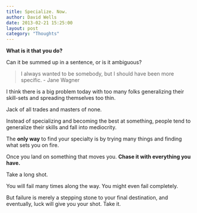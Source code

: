 ```yaml
---
title: Specialize. Now.
author: David Wells
date: 2013-02-21 15:25:00
layout: post
category: "Thoughts"
---
```


**What is it that you do?**

Can it be summed up in a sentence, or is it ambiguous?

> I always wanted to be somebody, but I should have been more specific. - Jane Wagner

I think there is a big problem today with too many folks generalizing their skill-sets and spreading themselves too thin.

Jack of all trades and masters of none.

Instead of specializing and becoming the best at something, people tend to generalize their skills and fall into mediocrity.

The **only way** to find your specialty is by trying many things and finding what sets you on fire.

Once you land on something that moves you. **Chase it with everything you have.**

Take a long shot.

You will fail many times along the way. You might even fail completely.

But failure is merely a stepping stone to your final destination, and eventually, luck will give you your shot. Take it.
